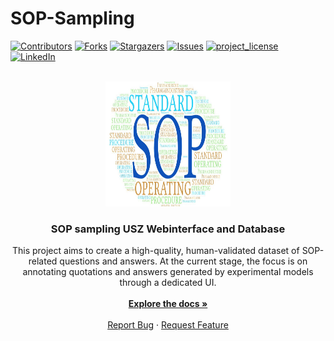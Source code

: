 <h1 id="readme-top">SOP-Sampling</h1>

[![Contributors][contributors-shield]][contributors-url]
[![Forks][forks-shield]][forks-url]
[![Stargazers][stars-shield]][stars-url]
[![Issues][issues-shield]][issues-url]
[![project_license][license-shield]][license-url]
[![LinkedIn][linkedin-shield]][linkedin-url]


<!-- PROJECT LOGO -->
<br />
<div align="center">
  <a href="https://github.com/sandro-roth/SOP-Sampling">
    <img src="images/SOP.jpeg" alt="Logo" width="200" height="200">
  </a>

<h3 align="center">SOP sampling USZ Webinterface and Database</h3>

  <p align="center">
    This project aims to create a high-quality, human-validated dataset of SOP-related questions and answers.
    At the current stage, the focus is on annotating quotations and answers generated by experimental models through a dedicated UI.
    <br />
    <br />
    <a href="https://github.com/sandro-roth/SOP-Sampling/tree/main/docs"><strong>Explore the docs »</strong></a>
    <br />
    <br />
    <a href="https://github.com/sandro-roth/SOP-Sampling/issues/new?labels=bug&template=bug-report---.md">Report Bug</a>
    &middot;
    <a href="https://github.com/sandro-roth/SOP-Sampling/issues/new?labels=enhancement&template=feature-request---.md">Request Feature</a>
  </p>
</div>















<!-- MARKDOWN LINKS & IMAGES -->
<!-- https://www.markdownguide.org/basic-syntax/#reference-style-links -->

[contributors-shield]: https://img.shields.io/github/contributors/sandro-roth/SOP-Sampling.svg?style=for-the-badge
[contributors-url]: https://github.com/sandro-roth/SOP-Sampling/graphs/contributors
[forks-shield]: https://img.shields.io/github/forks/sandro-roth/SOP-Sampling.svg?style=for-the-badge
[forks-url]: https://github.com/sandro-roth/SOP-Sampling/network/members
[stars-shield]: https://img.shields.io/github/stars/sandro-roth/SOP-Sampling.svg?style=for-the-badge
[stars-url]: https://github.com/sandro-roth/SOP-Sampling/stargazers
[issues-shield]: https://img.shields.io/github/issues/sandro-roth/SOP-Sampling.svg?style=for-the-badge
[issues-url]: https://github.com/sandro-roth/SOP-Sampling/issues
[license-shield]: https://img.shields.io/github/license/sandro-roth/SOP-Sampling.svg?style=for-the-badge
[license-url]: https://github.com/sandro-roth/SOP-Sampling/blob/master/LICENSE.txt
[linkedin-shield]: https://img.shields.io/badge/-LinkedIn-black.svg?style=for-the-badge&logo=linkedin&colorB=555
[linkedin-url]: https://www.linkedin.com/in/sandro-roth-80035080